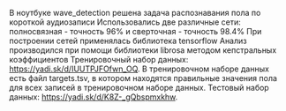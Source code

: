 В ноутбуке wave_detection решена задача распознавания пола по короткой аудиозаписи
Использовались две различные сети: полносвязная - точность 96% и сверточная - точность 98.4%
При построении сетей применялась библиотека tensorflow
Анализ производился при помощи библиотеки librosa методом кепстральных коэффициентов
Тренировочный набор данных: https://yadi.sk/d/IUUTPJFOfwn_OQ. В тренировочном наборе данных есть файл targets.tsv, в котором находятся правильные значения пола для всех записей в тренировочном наборе данных.
Тестовый набор данных: https://yadi.sk/d/K8Z-_gQbspmxkhw.
